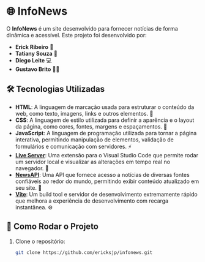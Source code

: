 # 🌐 InfoNews

O **InfoNews** é um site desenvolvido para fornecer notícias de forma dinâmica e acessível. Este projeto foi desenvolvido por:

- **Erick Ribeiro** 📱 
- **Tatiany Souza** 🎨 
- **Diego Leite** 💻 
- **Gustavo Brito** 👨‍💻

## 🛠 Tecnologias Utilizadas

- **HTML**: A linguagem de marcação usada para estruturar o conteúdo da web, como texto, imagens, links e outros elementos. 📝
- **CSS**: A linguagem de estilo utilizada para definir a aparência e o layout da página, como cores, fontes, margens e espaçamentos. 🎨
- **JavaScript**: A linguagem de programação utilizada para tornar a página interativa, permitindo manipulação de elementos, validação de formulários e comunicação com servidores. ⚡
- **[Live Server](https://marketplace.visualstudio.com/items?itemName=ritwickdey.LiveServer)**: Uma extensão para o Visual Studio Code que permite rodar um servidor local e visualizar as alterações em tempo real no navegador. 🚀
- **[NewsAPI](https://newsapi.org/docs)**: Uma API que fornece acesso a notícias de diversas fontes confiáveis ao redor do mundo, permitindo exibir conteúdo atualizado em seu site. 📰
- **[Vite](https://vitejs.dev/)**: Um build tool e servidor de desenvolvimento extremamente rápido que melhora a experiência de desenvolvimento com recarga instantânea. ⚙️

## 🚀 Como Rodar o Projeto

1. Clone o repositório:
   ```bash
   git clone https://github.com/ericksjp/infonews.git

